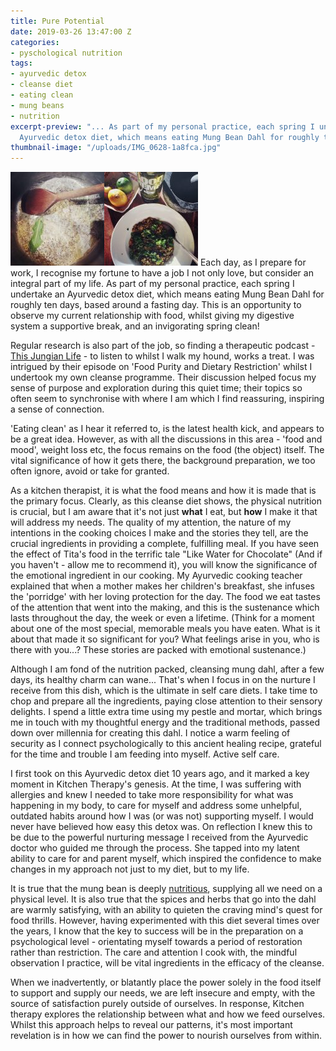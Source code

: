 ```yaml
---
title: Pure Potential
date: 2019-03-26 13:47:00 Z
categories:
- pyschological nutrition
tags:
- ayurvedic detox
- cleanse diet
- eating clean
- mung beans
- nutrition
excerpt-preview: "... As part of my personal practice, each spring I undertake an
  Ayurvedic detox diet, which means eating Mung Bean Dahl for roughly ten days..."
thumbnail-image: "/uploads/IMG_0628-1a8fca.jpg"
---
```


![IMG_2085-150x150.jpg](/uploads/IMG_2085-150x150.jpg)![IMG_2094-1-150x150.jpg](/uploads/IMG_2094-1-150x150.jpg)
Each day, as I prepare for work, I recognise my fortune to have a job I not only love, but consider an integral part of my life.  As part of my personal practice, each spring I undertake an Ayurvedic detox diet, which means eating Mung Bean Dahl for roughly ten days, based around a fasting day.  This is an opportunity to observe my current relationship with food, whilst giving my digestive system a supportive break, and an invigorating spring clean!

Regular research is also part of the job, so finding a therapeutic podcast - [This Jungian Life](http://http://www.thisjungianlife.com/heres-the-podcast/) - to listen to whilst I walk my hound, works a treat. I was intrigued by their episode on 'Food Purity and Dietary Restriction' whilst I undertook my own cleanse programme. Their discussion helped focus my sense of purpose and exploration during this quiet time; their topics so often seem to synchronise with where I am which I find reassuring, inspiring a sense of connection.  

'Eating clean' as I hear it referred to, is the latest health kick, and appears to be a great idea.  However, as with all the discussions in this area - 'food and mood', weight loss etc, the focus remains on the food (the object) itself. The vital significance of how it gets there, the background preparation, we too often ignore, avoid or take for granted.  

As a kitchen therapist, it is what the food means and how it is made that is the primary focus.  Clearly, as this cleanse diet shows, the physical nutrition is crucial, but I am aware that it's not just **what** I eat, but **how** I make it that will address my needs.  The quality of my attention, the nature of my intentions in the cooking choices I make and the stories they tell, are the crucial ingredients in providing a complete, fulfilling meal.  If you have seen the effect of Tita's food in the terrific tale "Like Water for Chocolate" (And if you haven't - allow me to recommend it), you will know the significance of the emotional ingredient in our cooking.  My Ayurvedic cooking teacher explained that when a mother makes her children's breakfast, she infuses the 'porridge' with her loving protection for the day.  The food we eat tastes of the attention that went into the making, and this is the sustenance which lasts throughout the day, the week or even a lifetime.  (Think for a moment about one of the most special, memorable meals you have eaten.  What is it about that made it so significant for you?  What feelings arise in you, who is there with you...? These stories are packed with emotional sustenance.)

Although I am fond of the nutrition packed, cleansing mung dahl, after a few days, its healthy charm can wane... That's when I focus in on the nurture I receive from this dish, which is the ultimate in self care diets.  I take time to chop and prepare all the ingredients, paying close attention to their sensory delights. I spend a little extra time using my pestle and mortar, which brings me in touch with my thoughtful energy and the traditional methods, passed down over millennia for creating this dahl.  I notice a warm feeling of security as I connect psychologically to this ancient healing recipe, grateful for the time and trouble I am feeding into myself. Active self care.

I first took on this Ayurvedic detox diet 10 years ago, and it marked a key moment in Kitchen Therapy's genesis. At the time, I was suffering with allergies and knew I needed to take more responsibility for what was happening in my body, to care for myself and address some unhelpful, outdated habits around how I was (or was not) supporting myself.  I would never have believed how easy this detox was.  On reflection I knew this to be due to the powerful nurturing message I received from the Ayurvedic doctor who guided me through the process.  She tapped into my latent ability to care for and parent myself, which inspired the confidence to make changes in my approach not just to my diet, but to my life.

It is true that the mung bean is deeply [nutritious](https://draxe.com/mung-beans-nutrition/), supplying all we need on a physical level.  It is also true that the spices and herbs that go into the dahl are warmly satisfying, with an ability to quieten the craving mind's quest for food thrills.  However, having experimented with this diet several times over the years, I know that the key to success will be in the preparation on a psychological level - orientating myself towards a period of restoration rather than restriction.  The care and attention I cook with, the mindful observation I practice, will be vital ingredients in the efficacy of the cleanse.

When we inadvertently, or blatantly place the power solely in the food itself to support and supply our needs, we are left insecure and empty, with the source of satisfaction purely outside of ourselves.  In response, Kitchen therapy explores the relationship between what and how we feed ourselves.  Whilst this approach helps to reveal our patterns, it's most important revelation is in how we can find the power to nourish ourselves from within. 
 